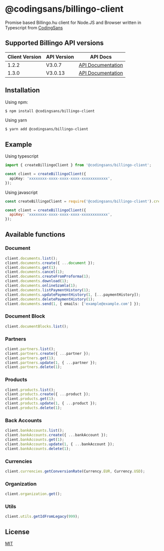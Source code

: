 # @codingsans/billingo-client

Promise based Billingo.hu client for Node.JS and Browser written in Typescript from [CodingSans](https://codingsans.com)

## Supported Billingo API versions

| Client Version | API Version | API Docs                                                                      |
| -------------- | ----------- | ----------------------------------------------------------------------------- |
| 1.2.2          | V3.0.7      | [API Documentation](https://app.swaggerhub.com/apis/Billingo/Billingo/3.0.7)  |
| 1.3.0          | V3.0.13     | [API Documentation](https://app.swaggerhub.com/apis/Billingo/Billingo/3.0.13) |

## Installation

Using npm:

```bash
$ npm install @codingsans/billingo-client
```

Using yarn

```bash
$ yarn add @codingsans/billingo-client
```

## Example

Using typescript

```ts
import { createBillingoClient } from '@codingsans/billingo-client';

const client = createBillingoClient({
  apiKey: 'xxxxxxxx-xxxx-xxxx-xxxx-xxxxxxxxxxxx',
});
```

Using javascript

```js
const createBillingoClient = require('@codingsans/billingo-client').createBillingoClient;

const client = createBillingoClient({
  apiKey: 'xxxxxxxx-xxxx-xxxx-xxxx-xxxxxxxxxxxx',
});
```

## Available functions

### Document

```ts
client.documents.list();
client.documents.create({ ...document });
client.documents.get(1);
client.documents.cancel(1);
client.documents.createFromProforma(1);
client.documents.download(1);
client.documents.onlineSzamla(1);
client.documents.listPaymentHistory(1);
client.documents.updatePaymentHistory(1, [...paymentHistory]);
client.documents.deletePaymentHistory(1);
client.documents.send(1, { emails: ['example@example.com'] });
```

### Document Block

```ts
client.documentBlocks.list();
```

### Partners

```ts
client.partners.list();
client.partners.create({ ...partner });
client.partners.get(1);
client.partners.update(1, { ...partner });
client.partners.delete(1);
```

### Products

```ts
client.products.list();
client.products.create({ ...product });
client.products.get(1);
client.products.update(1, { ...product });
client.products.delete(1);
```

### Back Accounts

```ts
client.bankAccounts.list();
client.bankAccounts.create({ ...bankAccount });
client.bankAccounts.get(1);
client.bankAccounts.update(1, { ...bankAccount });
client.bankAccounts.delete(1);
```

### Currencies

```ts
client.currencies.getConversionRate(Currency.EUR, Currency.USD);
```

### Organization

```ts
client.organization.get();
```

### Utils

```ts
client.utils.getIdFromLegacy(999);
```

## License

[MIT](LICENSE)
